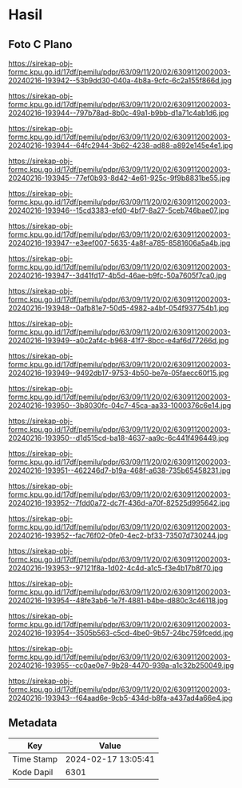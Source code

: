 # Hasil

## Foto C Plano

https://sirekap-obj-formc.kpu.go.id/17df/pemilu/pdpr/63/09/11/20/02/6309112002003-20240216-193942--53b9dd30-040a-4b8a-9cfc-6c2a155f866d.jpg

https://sirekap-obj-formc.kpu.go.id/17df/pemilu/pdpr/63/09/11/20/02/6309112002003-20240216-193944--797b78ad-8b0c-49a1-b9bb-d1a71c4ab1d6.jpg

https://sirekap-obj-formc.kpu.go.id/17df/pemilu/pdpr/63/09/11/20/02/6309112002003-20240216-193944--64fc2944-3b62-4238-ad88-a892e145e4e1.jpg

https://sirekap-obj-formc.kpu.go.id/17df/pemilu/pdpr/63/09/11/20/02/6309112002003-20240216-193945--77ef0b93-8d42-4e61-925c-9f9b8831be55.jpg

https://sirekap-obj-formc.kpu.go.id/17df/pemilu/pdpr/63/09/11/20/02/6309112002003-20240216-193946--15cd3383-efd0-4bf7-8a27-5ceb746bae07.jpg

https://sirekap-obj-formc.kpu.go.id/17df/pemilu/pdpr/63/09/11/20/02/6309112002003-20240216-193947--e3eef007-5635-4a8f-a785-8581606a5a4b.jpg

https://sirekap-obj-formc.kpu.go.id/17df/pemilu/pdpr/63/09/11/20/02/6309112002003-20240216-193947--3d41fd17-4b5d-46ae-b9fc-50a7605f7ca0.jpg

https://sirekap-obj-formc.kpu.go.id/17df/pemilu/pdpr/63/09/11/20/02/6309112002003-20240216-193948--0afb81e7-50d5-4982-a4bf-054f937754b1.jpg

https://sirekap-obj-formc.kpu.go.id/17df/pemilu/pdpr/63/09/11/20/02/6309112002003-20240216-193949--a0c2af4c-b968-41f7-8bcc-e4af6d77266d.jpg

https://sirekap-obj-formc.kpu.go.id/17df/pemilu/pdpr/63/09/11/20/02/6309112002003-20240216-193949--9492db17-9753-4b50-be7e-05faecc60f15.jpg

https://sirekap-obj-formc.kpu.go.id/17df/pemilu/pdpr/63/09/11/20/02/6309112002003-20240216-193950--3b8030fc-04c7-45ca-aa33-1000376c6e14.jpg

https://sirekap-obj-formc.kpu.go.id/17df/pemilu/pdpr/63/09/11/20/02/6309112002003-20240216-193950--d1d515cd-ba18-4637-aa9c-6c441f496449.jpg

https://sirekap-obj-formc.kpu.go.id/17df/pemilu/pdpr/63/09/11/20/02/6309112002003-20240216-193951--462246d7-b19a-468f-a638-735b65458231.jpg

https://sirekap-obj-formc.kpu.go.id/17df/pemilu/pdpr/63/09/11/20/02/6309112002003-20240216-193952--7fdd0a72-dc7f-436d-a70f-82525d995642.jpg

https://sirekap-obj-formc.kpu.go.id/17df/pemilu/pdpr/63/09/11/20/02/6309112002003-20240216-193952--fac76f02-0fe0-4ec2-bf33-73507d730244.jpg

https://sirekap-obj-formc.kpu.go.id/17df/pemilu/pdpr/63/09/11/20/02/6309112002003-20240216-193953--97121f8a-1d02-4c4d-a1c5-f3e4b17b8f70.jpg

https://sirekap-obj-formc.kpu.go.id/17df/pemilu/pdpr/63/09/11/20/02/6309112002003-20240216-193954--48fe3ab6-1e7f-4881-b4be-d880c3c46118.jpg

https://sirekap-obj-formc.kpu.go.id/17df/pemilu/pdpr/63/09/11/20/02/6309112002003-20240216-193954--3505b563-c5cd-4be0-9b57-24bc759fcedd.jpg

https://sirekap-obj-formc.kpu.go.id/17df/pemilu/pdpr/63/09/11/20/02/6309112002003-20240216-193955--cc0ae0e7-9b28-4470-939a-a1c32b250049.jpg

https://sirekap-obj-formc.kpu.go.id/17df/pemilu/pdpr/63/09/11/20/02/6309112002003-20240216-193943--f64aad6e-9cb5-434d-b8fa-a437ad4a66e4.jpg


## Metadata

| Key        | Value               |
| ---------- | ------------------- |
| Time Stamp | 2024-02-17 13:05:41 |
| Kode Dapil | 6301                |



